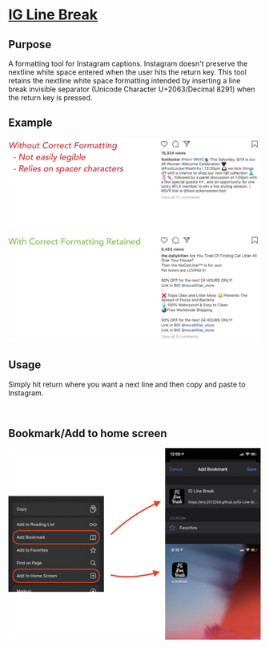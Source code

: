 # [IG Line Break](https://eric2013264.github.io/IG-Line-Break)

## Purpose
A formatting tool for Instagram captions. Instagram doesn't preserve the nextline white space entered when the user hits the return key. This tool retains the nextline white space formatting intended by inserting a line break invisible separator (Unicode Character U+2063/Decimal 8291) when the return key is pressed.

## Example
![Formatting](https://raw.githubusercontent.com/eric2013264/IG-Line-Break/master/images/formatting.png)

## Usage
Simply hit return where you want a next line and then copy and paste to Instagram. 

&nbsp;
## Bookmark/Add to home screen
![Add to home screen](https://raw.githubusercontent.com/eric2013264/IG-Line-Break/master/images/iOSAddToHomescreen.png)
